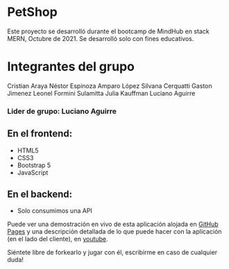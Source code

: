 # PetShop

Este proyecto se desarrolló durante el bootcamp de MindHub en stack MERN, Octubre de 2021. Se desarrolló solo con fines educativos.

# Integrantes del grupo

Cristian Araya
Néstor Espinoza
Amparo López
Silvana Cerquatti
Gaston Jimenez
Leonel Formini
Sulamitta Julia Kauffman
Luciano Aguirre

### Lider de grupo: Luciano Aguirre

## En el frontend:
- HTML5
- CSS3
- Bootstrap 5
- JavaScript

## En el backend:
- Solo consumimos una API

Puede ver una demostración en vivo de esta aplicación alojada en [GitHub Pages](https://lucianhoff.github.io/petshopfranco/) y una descripción detallada de lo que puede hacer con la aplicación (en el lado del cliente), en [youtube](https://www.youtube.com/).

Siéntete libre de forkearlo y jugar con él, escribirme en caso de cualquier duda!
